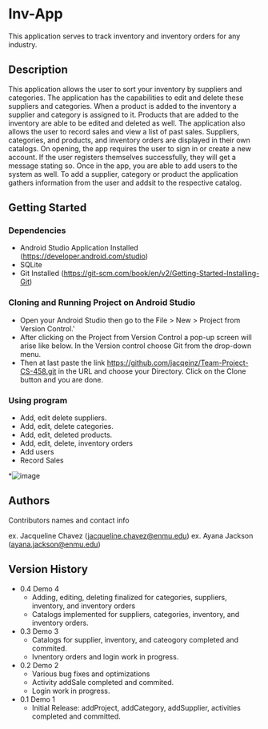 # Inv-App

This application serves to track inventory and inventory orders for any industry. 

## Description

This application allows the user to sort your inventory by suppliers and categories. The application has the capabilities to edit and delete these suppliers and categories. When a product is added to the inventory a supplier and category is assigned to it. Products that are added to the inventory are able to be edited and deleted as well. The application also allows the user to record sales and view a list of past sales. Suppliers, categories, and products, and inventory orders are displayed in their own catalogs. On opening, the app requires the user to sign in or create a new account. If the user registers themselves successfully, they will get a message stating so. Once in the app, you are able to add users to the system as well. To add a supplier, category or product the application gathers information from the user and addsit to the respective catalog.

## Getting Started

### Dependencies

* Android Studio Application Installed (https://developer.android.com/studio)
* SQLite
* Git Installed (https://git-scm.com/book/en/v2/Getting-Started-Installing-Git)

### Cloning and Running Project on Android Studio

* Open your Android Studio then go to the File > New > Project from Version Control.'
* After clicking on the Project from Version Control a pop-up screen will arise like below. In the Version control choose Git from the drop-down menu. 
* Then at last paste the link <https://github.com/jacqeinz/Team-Project-CS-458.git> in the URL and choose your Directory. Click on the Clone button and you are done.

### Using program

* Add, edit delete suppliers.
* Add, edit, delete categories. 
* Add, edit, deleted products. 
* Add, edit, delete, inventory orders
* Add users
* Record Sales

*![image](https://user-images.githubusercontent.com/111589915/206036598-69075e88-3348-461a-8f1c-41251878a4d4.png)


## Authors

Contributors names and contact info

ex. Jacqueline Chavez (jacqueline.chavez@enmu.edu) 
ex. Ayana Jackson (ayana.jackson@enmu.edu)

## Version History
* 0.4 Demo 4
    * Adding, editing, deleting finalized for categories, suppliers, inventory, and inventory orders 
    * Catalogs implemented for suppliers, categories, inventory, and inventory orders.
* 0.3 Demo 3
    * Catalogs for supplier, inventory, and cateogory completed and commited.
    * Ivnentory orders and login work in progress.     
* 0.2 Demo 2
    * Various bug fixes and optimizations
    * Activity addSale completed and commited. 
    * Login work in progress.
* 0.1 Demo 1
    * Initial Release: addProject, addCategory, addSupplier, activities completed and committed. 


